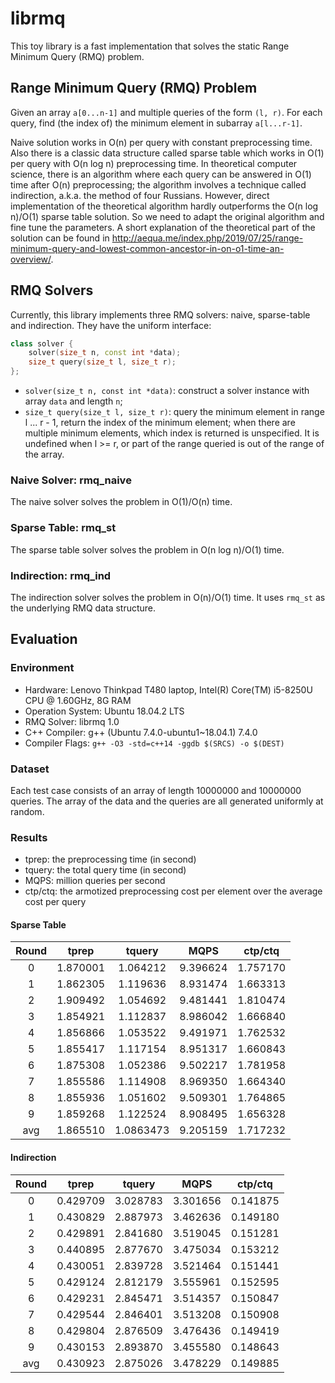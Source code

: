 # librmq

This toy library is a fast implementation that solves the static Range Minimum Query (RMQ) problem.

## Range Minimum Query (RMQ) Problem

Given an array `a[0...n-1]` and multiple queries of the form `(l, r)`. For each query, find (the index of) the minimum element in subarray `a[l...r-1]`.

Naive solution works in O(n) per query with constant preprocessing time. Also there is a classic data structure called sparse table which works in O(1) per query with O(n log n) preprocessing time. In theoretical computer science, there is an algorithm where each query can be answered in O(1) time after O(n) preprocessing; the algorithm involves a technique called indirection, a.k.a. the method of four Russians. However, direct implementation of the theoretical algorithm hardly outperforms the O(n log n)/O(1) sparse table solution. So we need to adapt the original algorithm and fine tune the parameters. A short explanation of the theoretical part of the solution can be found in http://aequa.me/index.php/2019/07/25/range-minimum-query-and-lowest-common-ancestor-in-on-o1-time-an-overview/.

## RMQ Solvers

Currently, this library implements three RMQ solvers: naive, sparse-table and indirection. They have the uniform interface:

``` c++
class solver {
    solver(size_t n, const int *data);
    size_t query(size_t l, size_t r);
};
```

- `solver(size_t n, const int *data)`: construct a solver instance with array `data` and length `n`;
- `size_t query(size_t l, size_t r)`: query the minimum element in range l ... r - 1, return the index of the minimum element; when there are multiple minimum elements, which index is returned is unspecified. It is undefined when l >= r, or part of the range queried is out of the range of the array.

### Naive Solver: rmq_naive

The naive solver solves the problem in O(1)/O(n) time.

### Sparse Table: rmq_st

The sparse table solver solves the problem in O(n log n)/O(1) time.

### Indirection: rmq_ind

The indirection solver solves the problem in O(n)/O(1) time. It uses `rmq_st` as the underlying RMQ data structure.

## Evaluation

### Environment

- Hardware: Lenovo Thinkpad T480 laptop, Intel(R) Core(TM) i5-8250U CPU 
@ 1.60GHz, 8G RAM
- Operation System: Ubuntu 18.04.2 LTS
- RMQ Solver: librmq 1.0
- C++ Compiler: g++ (Ubuntu 7.4.0-ubuntu1\~18.04.1) 7.4.0
- Compiler Flags: `g++ -O3 -std=c++14 -ggdb $(SRCS) -o $(DEST)`

### Dataset

Each test case consists of an array of length 10000000 and 10000000 queries. The array of the data and the queries are all generated uniformly at random.

### Results

- tprep: the preprocessing time (in second)
- tquery: the total query time (in second)
- MQPS: million queries per second
- ctp/ctq: the armotized preprocessing cost per element over the average cost per query

#### Sparse Table

Round | tprep | tquery | MQPS | ctp/ctq
:-: | :-: | :-: | :-: | :-:
0 | 1.870001 |	1.064212 |	9.396624 |	1.757170 
1 | 1.862305 |	1.119636 |	8.931474 |	1.663313 
2 | 1.909492 |	1.054692 |	9.481441 |	1.810474 
3 | 1.854921 |	1.112837 |	8.986042 |	1.666840 
4 | 1.856866 |	1.053522 |	9.491971 |	1.762532 
5 | 1.855417 |	1.117154 |	8.951317 |	1.660843 
6 | 1.875308 |	1.052386 |	9.502217 |	1.781958 
7 | 1.855586 |	1.114908 |	8.969350 |	1.664340 
8 | 1.855936 |	1.051602 |	9.509301 |	1.764865 
9 | 1.859268 |	1.122524 |	8.908495 |	1.656328 
avg | 1.865510 | 1.0863473 | 9.205159 | 1.717232

#### Indirection

Round | tprep | tquery | MQPS | ctp/ctq
:-: | :-: | :-: | :-: | :-:
0 | 0.429709 |	3.028783 |	3.301656 | 	0.141875 
1 | 0.430829 |	2.887973 |	3.462636 | 	0.149180 
2 | 0.429891 |	2.841680 |	3.519045 | 	0.151281 
3 | 0.440895 |	2.877670 |	3.475034 | 	0.153212 
4 | 0.430051 |	2.839728 |	3.521464 | 	0.151441 
5 | 0.429124 |	2.812179 |	3.555961 | 	0.152595 
6 | 0.429231 |	2.845471 |	3.514357 | 	0.150847 
7 | 0.429544 |	2.846401 |	3.513208 | 	0.150908 
8 | 0.429804 |	2.876509 |	3.476436 | 	0.149419 
9 | 0.430153 |	2.893870 |	3.455580 | 	0.148643 
avg | 0.430923 |	2.875026 |	3.478229 |	0.149885

